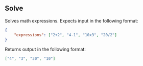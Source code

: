 ## Solve

Solves math expressions. Expects input in the following format:

```json
{
	"expressions": ["2+2", "4-1", "10x3", "20/2"]
}
```

Returns output in the following format:

```json
["4", "3", "30", "10"]
```
